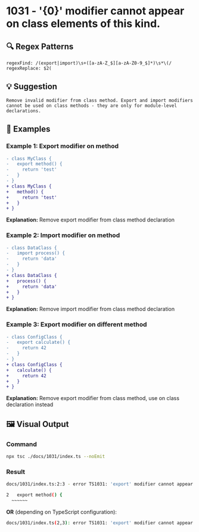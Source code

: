 # 1031 - '{0}' modifier cannot appear on class elements of this kind.

## 🔍 Regex Patterns
```regex
regexFind: /(export|import)\s+([a-zA-Z_$][a-zA-Z0-9_$]*)\s*\(/
regexReplace: $2(
```

## 💡 Suggestion
```text
Remove invalid modifier from class method. Export and import modifiers cannot be used on class methods - they are only for module-level declarations.
```

## 📝 Examples

### Example 1: Export modifier on method
```diff
- class MyClass {
-   export method() {
-     return 'test'
-   }
- }
+ class MyClass {
+   method() {
+     return 'test'
+   }
+ }
```

**Explanation:** Remove export modifier from class method declaration

### Example 2: Import modifier on method
```diff
- class DataClass {
-   import process() {
-     return 'data'
-   }
- }
+ class DataClass {
+   process() {
+     return 'data'
+   }
+ }
```

**Explanation:** Remove import modifier from class method declaration

### Example 3: Export modifier on different method
```diff
- class ConfigClass {
-   export calculate() {
-     return 42
-   }
- }
+ class ConfigClass {
+   calculate() {
+     return 42
+   }
+ }
```

**Explanation:** Remove export modifier from class method, use on class declaration instead

## 🖼️ Visual Output
### Command
```bash
npx tsc ./docs/1031/index.ts --noEmit
```

### Result
```bash
docs/1031/index.ts:2:3 - error TS1031: 'export' modifier cannot appear on class elements of this kind.

2   export method() {
  ~~~~~~
```

**OR** (depending on TypeScript configuration):

```bash
docs/1031/index.ts(2,3): error TS1031: 'export' modifier cannot appear on class elements of this kind.
```
